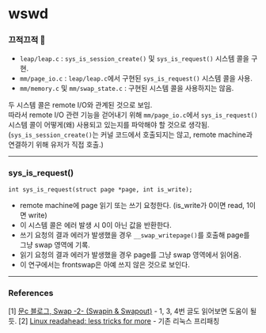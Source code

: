 # wswd

### 끄적끄적 :memo:
- `leap/leap.c` : `sys_is_session_create()` 및 `sys_is_request()` 시스템 콜을 구현.
- `mm/page_io.c` : `leap/leap.c`에서 구현된 `sys_is_request()` 시스템 콜을 사용.
- `mm/memory.c` 및 `mm/swap_state.c` : 구현된 시스템 콜을 사용하지는 않음.

두 시스템 콜은 remote I/O와 관계된 것으로 보임.  
따라서 remote I/O 관련 기능을 걷어내기 위해 `mm/page_io.c`에서 `sys_is_request()` 시스템 콜이 어떻게(왜) 사용되고 있는지를 파악해야 할 것으로 생각됨.  
(`sys_is_session_create()`는 커널 코드에서 호출되지는 않고, remote machine과 연결하기 위해 유저가 직접 호출.)

---

### sys_is_request()
```
int sys_is_request(struct page *page, int is_write);
```
- remote machine에 page 읽기 또는 쓰기 요청한다. (is_write가 0이면 read, 1이면 write)  
- 이 시스템 콜은 에러 발생 시 0이 아닌 값을 반환한다.  
- 쓰기 요청의 결과 에러가 발생했을 경우 `__swap_writepage()`를 호출해 page를 그냥 swap 영역에 기록.  
- 읽기 요청의 결과 에러가 발생했을 경우 page를 그냥 swap 영역에서 읽어옴.
- 이 연구에서는 frontswap은 아예 쓰지 않은 것으로 보인다.

---

### References
[1] [문c 블로그, Swap -2- (Swapin & Swapout)](http://jake.dothome.co.kr/swap-2/) - 1, 3, 4번 글도 읽어보면 도움이 될 듯.
[2] [Linux readahead: less tricks for more](https://www.kernel.org/doc/ols/2007/ols2007v2-pages-273-284.pdf) - 기존 리눅스 프리패칭
